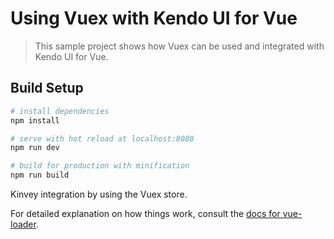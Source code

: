 # Using Vuex with Kendo UI for Vue

> This sample project shows how Vuex can be used and integrated with Kendo UI for Vue.

## Build Setup

``` bash
# install dependencies
npm install

# serve with hot reload at localhost:8080
npm run dev

# build for production with minification
npm run build
```
Kinvey integration by using the Vuex store.

For detailed explanation on how things work, consult the [docs for vue-loader](http://vuejs.github.io/vue-loader).
